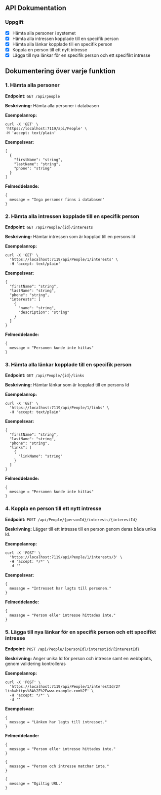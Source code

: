## API Dokumentation

### Uppgift
- [x]  Hämta alla personer i systemet
- [x]  Hämta alla intressen kopplade till en specifik person
- [x]  Hämta alla länkar kopplade till en specifik person
- [x]  Koppla en person till ett nytt intresse
- [x]  Lägga till nya länkar för en specifik person och ett specifikt intresse

## Dokumentering över varje funktion

### 1. Hämta alla personer

**Endpoint:** `GET /api/people`  

**Beskrivning:** Hämta alla personer i databasen  

**Exempelanrop:**  
```
curl -X 'GET' \  
'https://localhost:7119/api/People' \
-H 'accept: text/plain'
```  

**Exempelsvar:**  
```
[
  {
    "firstName": "string",
    "lastName": "string",
    "phone": "string"
  }
]
```

**Felmeddelande:**
```
{
  message = "Inga personer finns i databasen"
}
```
### 2. Hämta alla intressen kopplade till en specifik person

**Endpoint:** `GET /api/People/{id}/interests`  

**Beskrivning:** Hämtar intressen som är kopplad till en persons Id  

**Exempelanrop:** 

```
curl -X 'GET' \
  'https://localhost:7119/api/People/1/interests' \
  -H 'accept: text/plain'
```

**Exempelsvar:** 

```
{
  "firstName": "string",
  "lastName": "string",
  "phone": "string",
  "interests": [
    {
      "name": "string",
      "description": "string"
    }
  ]
}
```

**Felmeddelande:**

```
{
  message = "Personen kunde inte hittas"
}
```

### 3. Hämta alla länkar kopplade till en specifik person

**Endpoint:** `GET /api/People/{id}/links`  

**Beskrivning:** Hämtar länkar som är kopplad till en persons Id  

**Exempelanrop:** 

```
curl -X 'GET' \
  'https://localhost:7119/api/People/1/links' \
  -H 'accept: text/plain'
```

**Exempelsvar:** 
```
{
  "firstName": "string",
  "lastName": "string",
  "phone": "string",
  "links": [
    {
      "linkName": "string"
    }
  ]
}
```

**Felmeddelande:**
```
{
  message = "Personen kunde inte hittas"
}
```

### 4. Koppla en person till ett nytt intresse
**Endpoint:** `POST /api/People/{personId}/interests/{interestId}`  

**Beskrivning:** Lägger till ett intresse till en person genom deras båda unika Id.  

**Exempelanrop:** 
```
curl -X 'POST' \
  'https://localhost:7119/api/People/1/interests/3' \
  -H 'accept: */*' \
  -d ''
```

**Exempelsvar:**
```
{
  message = "Intresset har lagts till personen."
}
```

**Felmeddelande:**
```
{
  message = "Person eller intresse hittades inte."
}
```

### 5. Lägga till nya länkar för en specifik person och ett specifikt intresse
**Endpoint:** `POST /api/People/{personId}/interestId/{interestId}`  

**Beskrivning:** Anger unika Id för person och intresse samt en webbplats, genom validering kontrolleras  

**Exempelanrop:**
```
curl -X 'POST' \
  'https://localhost:7119/api/People/1/interestId/2?link=https%3A%2F%2Fwww.example.com%2F' \
  -H 'accept: */*' \
  -d ''
```

**Exempelsvar:**
```
{
  message = "Länken har lagts till intresset." 
}
```

**Felmeddelande:**
```
{
  message = "Person eller intresse hittades inte." 
}
```
```
{
  message = "Person och intresse matchar inte."
}
```
```
{
  message = "Ogiltig URL."
}
```

